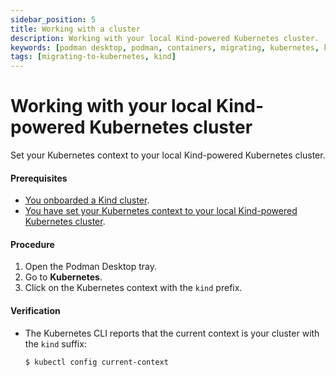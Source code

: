 ```yaml
---
sidebar_position: 5
title: Working with a cluster
description: Working with your local Kind-powered Kubernetes cluster.
keywords: [podman desktop, podman, containers, migrating, kubernetes, kind]
tags: [migrating-to-kubernetes, kind]
---
```


# Working with your local Kind-powered Kubernetes cluster

Set your Kubernetes context to your local Kind-powered Kubernetes cluster.

#### Prerequisites

- [You onboarded a Kind cluster](/docs/kind).
- [You have set your Kubernetes context to your local Kind-powered Kubernetes cluster](/docs/kind/working-with-your-local-kind-cluster).

#### Procedure

1. Open the Podman Desktop tray.
2. Go to **Kubernetes**.
3. Click on the Kubernetes context with the `kind` prefix.

#### Verification

- The Kubernetes CLI reports that the current context is your cluster with the `kind` suffix:

  ```shell-session
  $ kubectl config current-context
  ```

